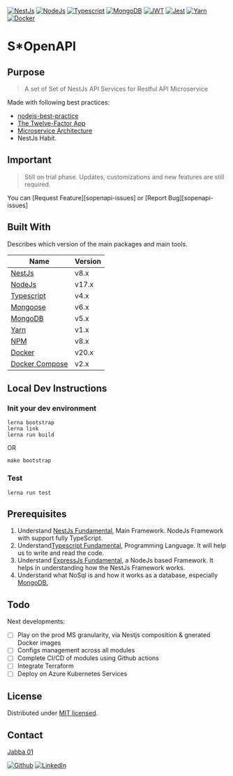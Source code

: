 <!-- 
[![Contributors][sopenapi-contributors-shield]][sopenapi-contributors]
[![Forks][sopenapi-forks-shield]][sopenapi-forks]
[![Stargazers][sopenapi-stars-shield]][sopenapi-stars]
[![Issues][sopenapi-issues-shield]][sopenapi-issues]
[![MIT License][sopenapi-license-shield]][license]
-->

[![NestJs][nestjs-shield]][ref-nestjs]
[![NodeJs][nodejs-shield]][ref-nodejs]
[![Typescript][typescript-shield]][ref-typescript]
[![MongoDB][mongodb-shield]][ref-mongodb]
[![JWT][jwt-shield]][ref-jwt]
[![Jest][jest-shield]][ref-jest]
[![Yarn][yarn-shield]][ref-yarn]
[![Docker][docker-shield]][ref-docker]

# S*OpenAPI

## Purpose

> A set of Set of NestJs API Services for Restful API Microservice

Made with following best practices:
- [nodejs-best-practice](https://github.com/goldbergyoni/nodebestpractices) 
- [The Twelve-Factor App](https://12factor.net)
- [Microservice Architecture](https://microservices.io)
- NestJs Habit.

## Important

> Still on trial phase. Updates, customizations and new features are still required.

You can [Request Feature][sopenapi-issues] or [Report Bug][sopenapi-issues]

## Built With

Describes which version of the main packages and main tools.

| Name                          | Version  |
| ----------                    | -------- |
| [NestJs](ref-nestjs)          | v8.x     |
| [NodeJs](ref-nodejs)          | v17.x    |
| [Typescript](ref-typescript)  | v4.x     |
| [Mongoose](ref-mongoose)      | v6.x     |
| [MongoDB](ref-mongodb)        | v5.x     |
| [Yarn](ref-yarn)              | v1.x     |
| [NPM](ref-npm)                | v8.x     |
| [Docker](ref-docker)          | v20.x    |
| [Docker Compose](ref-docker-compose) | v2.x |


## Local Dev Instructions

### Init your dev environment

```
lerna bootstrap 
lerna link
lerna run build
```
OR
```
make bootstrap
```

### Test

```
lerna run test
```

## Prerequisites

1. Understand [NestJs Fundamental](http://nestjs.com), Main Framework. NodeJs Framework with support fully TypeScript.
2. Understand[Typescript Fundamental](https://www.typescriptlang.org), Programming Language. It will help us to write and read the code.
3. Understand [ExpressJs Fundamental](https://nodejs.org), a NodeJs based Framework. It helps in understanding how the NestJs Framework works.
4. Understand what NoSql is and how it works as a database, especially [MongoDB.](https://docs.mongodb.com)

## Todo

Next developments:
- [ ] Play on the prod MS granularity, via Nestjs composition & gnerated Docker images
- [ ] Configs management across all modules
- [ ] Complete CI/CD of modules using Github actions
- [ ] Integrate Terraform
- [ ] Deploy on Azure Kubernetes Services

## License

Distributed under [MIT licensed][license].


## Contact

[Jabba 01][author-email]

[![Github][github-shield]][author-github]
[![LinkedIn][linkedin-shield]][author-linkedin]

<!-- BADGE LINKS -->
[sopenapi-contributors-shield]: https://img.shields.io/github/contributors/ja88a/openapi-nestjs-auth-mongo?style=for-the-badge
[sopenapi-forks-shield]: https://img.shields.io/github/forks/ja88a/openapi-nestjs-auth-mongo?style=for-the-badge
[sopenapi-stars-shield]: https://img.shields.io/github/stars/ja88a/openapi-nestjs-auth-mongo?style=for-the-badge
[sopenapi-issues-shield]: https://img.shields.io/github/issues/ja88a/openapi-nestjs-auth-mongo?style=for-the-badge
[sopenapi-license-shield]: https://img.shields.io/github/license/ja88a/openapi-nestjs-auth-mongo?style=for-the-badge

[nestjs-shield]: https://img.shields.io/badge/nestjs-%23E0234E.svg?style=for-the-badge&logo=nestjs&logoColor=white
[nodejs-shield]: https://img.shields.io/badge/Node.js-339933?style=for-the-badge&logo=nodedotjs&logoColor=white
[typescript-shield]: https://img.shields.io/badge/TypeScript-007ACC?style=for-the-badge&logo=typescript&logoColor=white
[mongodb-shield]: https://img.shields.io/badge/MongoDB-white?style=for-the-badge&logo=mongodb&logoColor=4EA94B
[jwt-shield]: https://img.shields.io/badge/JWT-000000?style=for-the-badge&logo=JSON%20web%20tokens&logoColor=white
[jest-shield]: https://img.shields.io/badge/-jest-%23C21325?style=for-the-badge&logo=jest&logoColor=white
[yarn-shield]: https://img.shields.io/badge/yarn-%232C8EBB.svg?style=for-the-badge&logo=yarn&logoColor=white
[docker-shield]: https://img.shields.io/badge/docker-%230db7ed.svg?style=for-the-badge&logo=docker&logoColor=white

[github-shield]: https://img.shields.io/badge/GitHub-100000?style=for-the-badge&logo=github&logoColor=white
[linkedin-shield]: https://img.shields.io/badge/LinkedIn-0077B5?style=for-the-badge&logo=linkedin&logoColor=white

<!-- CONTACTS -->
[author-linkedin]: https://linkedin.com/in/srenault
[author-email]: mailto:r0g3r@tuta.io
[author-github]: https://github.com/ja88a

<!-- Repo LINKS -->
[sopenapi-endpoint]: /endpoints/endpoints.json

<!-- license -->
[license]: LICENSE.md
[endpoints]: endpoints.json

<!-- Documents -->
[sopenapi-docs]: https://andrechristikan.github.io/ack-nestjs-boilerplate-docs/
[sopenapi-docs-features]: https://andrechristikan.github.io/ack-nestjs-boilerplate-docs/#/features/readme
[sopenapi-docs-example]: https://andrechristikan.github.io/ack-nestjs-boilerplate-docs/#/example
[sopenapi-docs-tips]: https://andrechristikan.github.io/ack-nestjs-boilerplate-docs/#/tips/readme
[sopenapi-doc-env]: https://andrechristikan.github.io/ack-nestjs-boilerplate-docs/#/features/readme

<!-- Reference -->
[ref-nestjs]: http://nestjs.com
[ref-mongoose]: https://mongoosejs.com/
[ref-mongodb]: https://docs.mongodb.com/
[ref-nodejs-best-practice]: https://github.com/goldbergyoni/nodebestpractices
[ref-nodejs]: https://nodejs.org/
[ref-typescript]: https://www.typescriptlang.org/
[ref-jwt]: https://jwt.io
[ref-jest]: https://jestjs.io/docs/getting-started
[ref-docker]: https://docs.docker.com
[ref-docker-compose]: https://docs.docker.com
[ref-yarn]: https://yarnpkg.com
[ref-postman-import-export]: https://learning.postman.com/docs/getting-started/importing-and-exporting-data/
